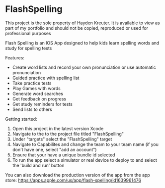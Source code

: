 # FlashSpelling
This project is the sole property of Hayden Kreuter. It is available to view as part of my portfolio and should not be copied, reproduced or used for professional purposes 

Flash Spelling is an IOS App designed to help kids learn spelling words and
study for spelling tests


Features:
- Create word lists and record your own pronunciation or use automatic pronunciation 
- Guided practice with spelling list
- Take practice tests
- Play Games with words
- Generate word searches
- Get feedback on progress
- Get study reminders for tests
- Send lists to others

Getting started:
1.    Open this project in the latest version Xcode
2.    Navigate to the to the project file titled "FlashSpelling"
3.    Under "targets" select the "FlashSpelling" target 
4.    Navigate to Capabilites and change the team to your team name (if you don't have one, select "add an account")
5.    Ensure that your have a unique bundle id selected 
5.    To run the app select a simulator or real device to deploy to and select the 'build and run' button

You can also download the production version of the app from the app store:
https://apps.apple.com/us/app/flash-spelling/id1639961476

